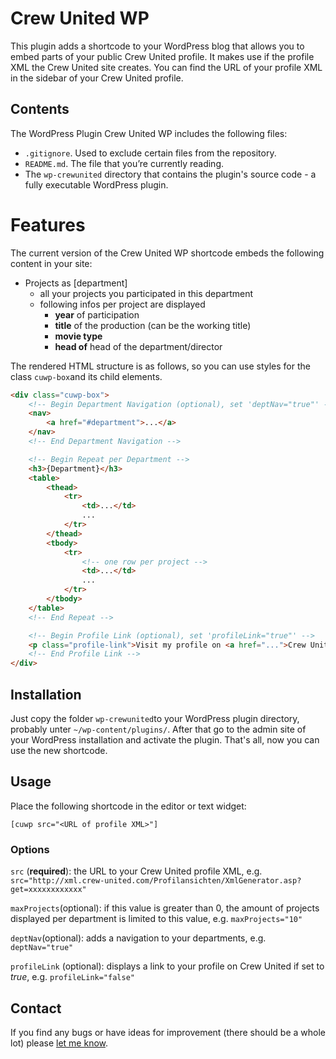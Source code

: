 # Crew United WP

This plugin adds a shortcode to your WordPress blog that allows you to embed parts of your public Crew United profile. It makes use if the profile XML the Crew United site creates. You can find the URL of your profile XML in the sidebar of your Crew United profile.

## Contents

The WordPress Plugin Crew United WP includes the following files:

* `.gitignore`. Used to exclude certain files from the repository.
* `README.md`. The file that you’re currently reading.
* The `wp-crewunited` directory that contains the plugin's source code - a fully executable WordPress plugin.

# Features

The current version of the Crew United WP shortcode embeds the following content in your site:

* Projects as [department]
    * all your projects you participated in this department
    * following infos per project are displayed
        * __year__ of participation
        * __title__ of the production (can be the working title)
        * __movie type__
        * __head of__ head of the department/director

The rendered HTML structure is as follows, so you can use styles for the class `cuwp-box`and its child elements.

```html
<div class="cuwp-box">
    <!-- Begin Department Navigation (optional), set 'deptNav="true"' -->
    <nav>
        <a href="#department">...</a>
    </nav>
    <!-- End Department Navigation -->

    <!-- Begin Repeat per Department -->
    <h3>{Department}</h3>
    <table>
        <thead>
            <tr>
                <td>...</td>
                ...
            </tr>
        </thead>
        <tbody>
            <tr>
                <!-- one row per project -->
                <td>...</td>
                ...
            </tr>
        </tbody>
    </table>
    <!-- End Repeat -->

    <!-- Begin Profile Link (optional), set 'profileLink="true"' -->
    <p class="profile-link">Visit my profile on <a href="...">Crew United</a></p>
    <!-- End Profile Link -->
</div>
```

## Installation

Just copy the folder `wp-crewunited`to your WordPress plugin directory, probably unter `~/wp-content/plugins/`. After that go to the admin site of your WordPress installation and activate the plugin. That's all, now you can use the new shortcode.

## Usage

Place the following shortcode in the editor or text widget:

`[cuwp src="<URL of profile XML>"]`

### Options

`src` (__required__): the URL to your Crew United profile XML, e.g. `src="http://xml.crew-united.com/Profilansichten/XmlGenerator.asp?get=xxxxxxxxxxxx"`

`maxProjects`(optional): if this value is greater than 0, the amount of projects displayed per department is limited to this value, e.g. `maxProjects="10"`

`deptNav`(optional): adds a navigation to your departments, e.g. `deptNav="true"`

`profileLink` (optional): displays a link to your profile on Crew United if set to _true_, e.g. `profileLink="false"`


## Contact

If you find any bugs or have ideas for improvement (there should be a whole lot) please [let me know](http://tbmsu.com/kontakt/).